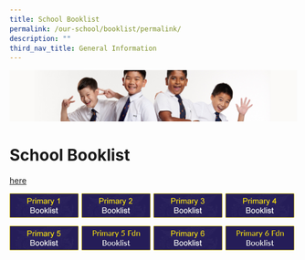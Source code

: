 ```yaml
---
title: School Booklist
permalink: /our-school/booklist/permalink/
description: ""
third_nav_title: General Information
---
```

![](/images/Sub-banner2.jpg)

School Booklist
===============
[here](/files/p1.pdf)
<p><a href="https://staging.dd21a9rt7zrfv.amplifyapp.com/our-school/booklist/permalink/files/p1.pdf">
<img src="/images/p1.png" style="width:24%;margin-right:5px;" align = "left"></a></p>

<p><a href="webhere">
<img src="/images/p2.png" style="width:24%;margin-right:5px;" align = "left"></a></p>

<p><a href="webhere">
<img src="/images/p3.png" style="width:24%;margin-right:5px;" align = "left"></a></p>

<p><a href="webhere">
<img src="/images/p4.png" style="width:24%;margin-right:5px;" align = "left"></a></p>

<br clear="left">

<p><a href="webhere">
<img src="/images/p5.png" style="width:24%;margin-right:5px;" align = "left"></a></p>

<p><a href="webhere">
<img src="/images/p5a.png" style="width:24%;margin-right:5px;" align = "left"></a></p>

<p><a href="webhere">
<img src="/images/p6.png" style="width:24%;margin-right:5px;" align = "left"></a></p>

<p><a href="webhere">
<img src="/images/p6a.png" style="width:24%;margin-right:5px;" align = "left"></a></p>

<br clear="left">